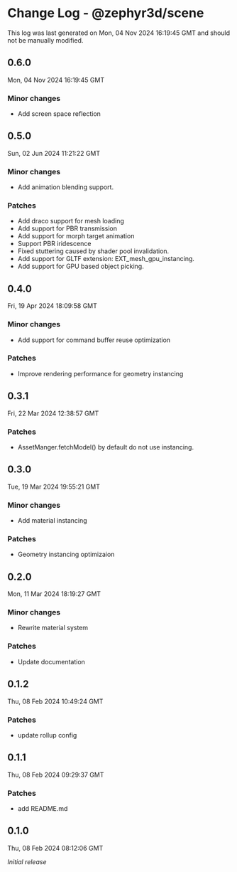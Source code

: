 # Change Log - @zephyr3d/scene

This log was last generated on Mon, 04 Nov 2024 16:19:45 GMT and should not be manually modified.

## 0.6.0
Mon, 04 Nov 2024 16:19:45 GMT

### Minor changes

- Add screen space reflection

## 0.5.0
Sun, 02 Jun 2024 11:21:22 GMT

### Minor changes

- Add animation blending support.

### Patches

- Add draco support for mesh loading
- Add support for PBR transmission
- Add support for morph target animation
- Support PBR iridescence
- Fixed stuttering caused by shader pool invalidation.
- Add support for GLTF extension: EXT_mesh_gpu_instancing.
- Add support for GPU based object picking.

## 0.4.0
Fri, 19 Apr 2024 18:09:58 GMT

### Minor changes

- Add support for command buffer reuse optimization

### Patches

- Improve rendering performance for geometry instancing

## 0.3.1
Fri, 22 Mar 2024 12:38:57 GMT

### Patches

- AssetManger.fetchModel() by default do not use instancing.

## 0.3.0
Tue, 19 Mar 2024 19:55:21 GMT

### Minor changes

- Add material instancing

### Patches

- Geometry instancing optimizaion

## 0.2.0
Mon, 11 Mar 2024 18:19:27 GMT

### Minor changes

- Rewrite material system

### Patches

- Update documentation

## 0.1.2
Thu, 08 Feb 2024 10:49:24 GMT

### Patches

- update rollup config

## 0.1.1
Thu, 08 Feb 2024 09:29:37 GMT

### Patches

- add README.md

## 0.1.0
Thu, 08 Feb 2024 08:12:06 GMT

_Initial release_

